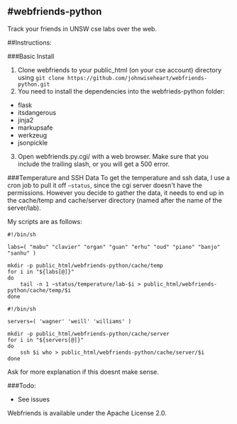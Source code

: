 #webfriends-python
------------
Track your friends in UNSW cse labs over the web.


##Instructions:

###Basic Install
1. Clone webfriends to your public_html (on your cse account) directory using `git clone https://github.com/johnwiseheart/webfriends-python.git`
2. You need to install the dependencies into the webfrieds-python folder:
 - flask
 - itsdangerous
 - jinja2
 - markupsafe
 - werkzeug
 - jsonpickle
3. Open webfriends.py.cgi/ with a web browser. Make sure that you include the trailing slash, or you will get a 500 error.

###Temperature and SSH Data
To get the temperature and ssh data, I use a cron job to pull it off `~status`, since the cgi server doesn't have the permissions.
However you decide to gather the data, it needs to end up in the cache/temp and cache/server directory (named after the name of the server/lab).

My scripts are as follows:
    
```shell
#!/bin/sh

labs=( "mabu" "clavier" "organ" "guan" "erhu" "oud" "piano" "banjo" "sanhu" )

mkdir -p public_html/webfriends-python/cache/temp
for i in "${labs[@]}"
do
    tail -n 1 ~status/temperature/lab-$i > public_html/webfriends-python/cache/temp/$i
done
```

```shell
#!/bin/sh

servers=( 'wagner' 'weill' 'williams' )

mkdir -p public_html/webfriends-python/cache/server
for i in "${servers[@]}"
do
    ssh $i who > public_html/webfriends-python/cache/server/$i
done
```

Ask for more explanation if this doesnt make sense.


###Todo:
 - See issues

Webfriends is available under the Apache License 2.0.
